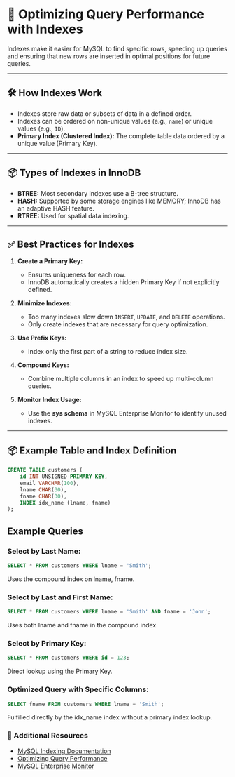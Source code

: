 # 🚀 Optimizing Query Performance with Indexes  

Indexes make it easier for MySQL to find specific rows, speeding up queries and ensuring that new rows are inserted in optimal positions for future queries.

---

## 🛠️ How Indexes Work  
- Indexes store raw data or subsets of data in a defined order.  
- Indexes can be ordered on non-unique values (e.g., `name`) or unique values (e.g., `ID`).  
- **Primary Index (Clustered Index):** The complete table data ordered by a unique value (Primary Key).  

---

## 📦 Types of Indexes in InnoDB  

- **BTREE:** Most secondary indexes use a B-tree structure.  
- **HASH:** Supported by some storage engines like MEMORY; InnoDB has an adaptive HASH feature.  
- **RTREE:** Used for spatial data indexing.  

---

## ✅ Best Practices for Indexes  

1. **Create a Primary Key:**  
   - Ensures uniqueness for each row.  
   - InnoDB automatically creates a hidden Primary Key if not explicitly defined.  

2. **Minimize Indexes:**  
   - Too many indexes slow down `INSERT`, `UPDATE`, and `DELETE` operations.  
   - Only create indexes that are necessary for query optimization.  

3. **Use Prefix Keys:**  
   - Index only the first part of a string to reduce index size.  

4. **Compound Keys:**  
   - Combine multiple columns in an index to speed up multi-column queries.  

5. **Monitor Index Usage:**  
   - Use the **sys schema** in MySQL Enterprise Monitor to identify unused indexes.  

---

## 📦 Example Table and Index Definition  

```sql
CREATE TABLE customers (
    id INT UNSIGNED PRIMARY KEY,
    email VARCHAR(100),
    lname CHAR(30),
    fname CHAR(30),
    INDEX idx_name (lname, fname)
);

```

## Example Queries

### Select by Last Name:
```sql
SELECT * FROM customers WHERE lname = 'Smith';
```
Uses the compound index on lname, fname.

### Select by Last and First Name:
```sql
SELECT * FROM customers WHERE lname = 'Smith' AND fname = 'John';
```
Uses both lname and fname in the compound index.

### Select by Primary Key:
```sql
SELECT * FROM customers WHERE id = 123;
```

Direct lookup using the Primary Key.

### Optimized Query with Specific Columns:

```sql
SELECT fname FROM customers WHERE lname = 'Smith';
```

Fulfilled directly by the idx_name index without a primary index lookup.

### 🔗 Additional Resources
- [MySQL Indexing Documentation](https://dev.mysql.com/doc/refman/8.0/en/indexes.html)
- [Optimizing Query Performance](https://dev.mysql.com/doc/refman/8.0/en/query-optimization.html)
- [MySQL Enterprise Monitor](https://www.mysql.com/products/enterprise/monitor.html)
